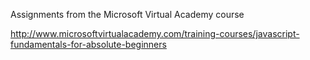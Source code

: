 Assignments from the Microsoft Virtual Academy course

http://www.microsoftvirtualacademy.com/training-courses/javascript-fundamentals-for-absolute-beginners
